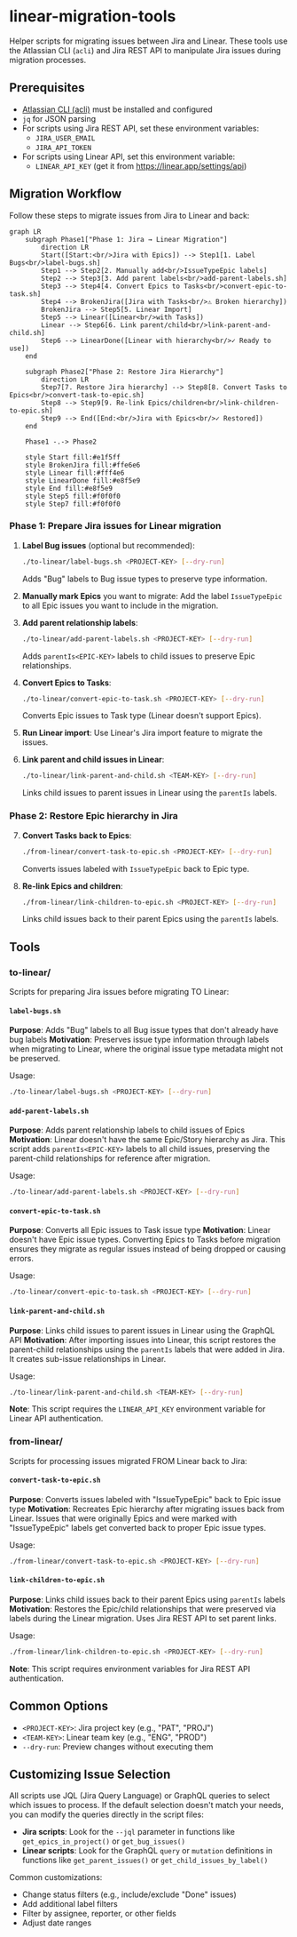 # linear-migration-tools

Helper scripts for migrating issues between Jira and Linear. These tools use the Atlassian CLI (`acli`) and Jira REST API to manipulate Jira issues during migration processes.

## Prerequisites

- [Atlassian CLI (acli)](https://developer.atlassian.com/cloud/acli/installation/) must be installed and configured
- `jq` for JSON parsing
- For scripts using Jira REST API, set these environment variables:
  - `JIRA_USER_EMAIL`
  - `JIRA_API_TOKEN`
- For scripts using Linear API, set this environment variable:
  - `LINEAR_API_KEY` (get it from https://linear.app/settings/api)

## Migration Workflow

Follow these steps to migrate issues from Jira to Linear and back:

```mermaid
graph LR
    subgraph Phase1["Phase 1: Jira → Linear Migration"]
        direction LR
        Start([Start:<br/>Jira with Epics]) --> Step1[1. Label Bugs<br/>label-bugs.sh]
        Step1 --> Step2[2. Manually add<br/>IssueTypeEpic labels]
        Step2 --> Step3[3. Add parent labels<br/>add-parent-labels.sh]
        Step3 --> Step4[4. Convert Epics to Tasks<br/>convert-epic-to-task.sh]
        Step4 --> BrokenJira([Jira with Tasks<br/>⚠️ Broken hierarchy])
        BrokenJira --> Step5[5. Linear Import]
        Step5 --> Linear([Linear<br/>with Tasks])
        Linear --> Step6[6. Link parent/child<br/>link-parent-and-child.sh]
        Step6 --> LinearDone([Linear with hierarchy<br/>✓ Ready to use])
    end

    subgraph Phase2["Phase 2: Restore Jira Hierarchy"]
        direction LR
        Step7[7. Restore Jira hierarchy] --> Step8[8. Convert Tasks to Epics<br/>convert-task-to-epic.sh]
        Step8 --> Step9[9. Re-link Epics/children<br/>link-children-to-epic.sh]
        Step9 --> End([End:<br/>Jira with Epics<br/>✓ Restored])
    end

    Phase1 -.-> Phase2

    style Start fill:#e1f5ff
    style BrokenJira fill:#ffe6e6
    style Linear fill:#fff4e6
    style LinearDone fill:#e8f5e9
    style End fill:#e8f5e9
    style Step5 fill:#f0f0f0
    style Step7 fill:#f0f0f0
```

### Phase 1: Prepare Jira issues for Linear migration

1. **Label Bug issues** (optional but recommended):
   ```bash
   ./to-linear/label-bugs.sh <PROJECT-KEY> [--dry-run]
   ```
   Adds "Bug" labels to Bug issue types to preserve type information.

2. **Manually mark Epics** you want to migrate:
   Add the label `IssueTypeEpic` to all Epic issues you want to include in the migration.

3. **Add parent relationship labels**:
   ```bash
   ./to-linear/add-parent-labels.sh <PROJECT-KEY> [--dry-run]
   ```
   Adds `parentIs<EPIC-KEY>` labels to child issues to preserve Epic relationships.

4. **Convert Epics to Tasks**:
   ```bash
   ./to-linear/convert-epic-to-task.sh <PROJECT-KEY> [--dry-run]
   ```
   Converts Epic issues to Task type (Linear doesn't support Epics).

5. **Run Linear import**:
   Use Linear's Jira import feature to migrate the issues.

6. **Link parent and child issues in Linear**:
   ```bash
   ./to-linear/link-parent-and-child.sh <TEAM-KEY> [--dry-run]
   ```
   Links child issues to parent issues in Linear using the `parentIs` labels.

### Phase 2: Restore Epic hierarchy in Jira

7. **Convert Tasks back to Epics**:
   ```bash
   ./from-linear/convert-task-to-epic.sh <PROJECT-KEY> [--dry-run]
   ```
   Converts issues labeled with `IssueTypeEpic` back to Epic type.

8. **Re-link Epics and children**:
   ```bash
   ./from-linear/link-children-to-epic.sh <PROJECT-KEY> [--dry-run]
   ```
   Links child issues back to their parent Epics using the `parentIs` labels.

## Tools

### to-linear/

Scripts for preparing Jira issues before migrating TO Linear:

#### `label-bugs.sh`
**Purpose**: Adds "Bug" labels to all Bug issue types that don't already have bug labels
**Motivation**: Preserves issue type information through labels when migrating to Linear, where the original issue type metadata might not be preserved.

Usage:
```bash
./to-linear/label-bugs.sh <PROJECT-KEY> [--dry-run]
```

#### `add-parent-labels.sh`
**Purpose**: Adds parent relationship labels to child issues of Epics
**Motivation**: Linear doesn't have the same Epic/Story hierarchy as Jira. This script adds `parentIs<EPIC-KEY>` labels to all child issues, preserving the parent-child relationships for reference after migration.

Usage:
```bash
./to-linear/add-parent-labels.sh <PROJECT-KEY> [--dry-run]
```

#### `convert-epic-to-task.sh`
**Purpose**: Converts all Epic issues to Task issue type
**Motivation**: Linear doesn't have Epic issue types. Converting Epics to Tasks before migration ensures they migrate as regular issues instead of being dropped or causing errors.

Usage:
```bash
./to-linear/convert-epic-to-task.sh <PROJECT-KEY> [--dry-run]
```

#### `link-parent-and-child.sh`
**Purpose**: Links child issues to parent issues in Linear using the GraphQL API
**Motivation**: After importing issues into Linear, this script restores the parent-child relationships using the `parentIs` labels that were added in Jira. It creates sub-issue relationships in Linear.

Usage:
```bash
./to-linear/link-parent-and-child.sh <TEAM-KEY> [--dry-run]
```

**Note**: This script requires the `LINEAR_API_KEY` environment variable for Linear API authentication.

### from-linear/

Scripts for processing issues migrated FROM Linear back to Jira:

#### `convert-task-to-epic.sh`
**Purpose**: Converts issues labeled with "IssueTypeEpic" back to Epic issue type
**Motivation**: Recreates Epic hierarchy after migrating issues back from Linear. Issues that were originally Epics and were marked with "IssueTypeEpic" labels get converted back to proper Epic issue types.

Usage:
```bash
./from-linear/convert-task-to-epic.sh <PROJECT-KEY> [--dry-run]
```

#### `link-children-to-epic.sh`
**Purpose**: Links child issues back to their parent Epics using `parentIs` labels
**Motivation**: Restores the Epic/child relationships that were preserved via labels during the Linear migration. Uses Jira REST API to set parent links.

Usage:
```bash
./from-linear/link-children-to-epic.sh <PROJECT-KEY> [--dry-run]
```

**Note**: This script requires environment variables for Jira REST API authentication.

## Common Options

- `<PROJECT-KEY>`: Jira project key (e.g., "PAT", "PROJ")
- `<TEAM-KEY>`: Linear team key (e.g., "ENG", "PROD")
- `--dry-run`: Preview changes without executing them

## Customizing Issue Selection

All scripts use JQL (Jira Query Language) or GraphQL queries to select which issues to process. If the default selection doesn't match your needs, you can modify the queries directly in the script files:

- **Jira scripts**: Look for the `--jql` parameter in functions like `get_epics_in_project()` or `get_bug_issues()`
- **Linear scripts**: Look for the GraphQL `query` or `mutation` definitions in functions like `get_parent_issues()` or `get_child_issues_by_label()`

Common customizations:
- Change status filters (e.g., include/exclude "Done" issues)
- Add additional label filters
- Filter by assignee, reporter, or other fields
- Adjust date ranges
